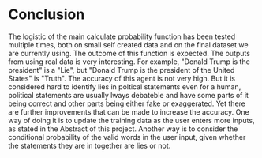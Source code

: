# Conclusion

The logistic of the main calculate probability function has been tested multiple times, both on small self created data and on the final dataset we are currently using. The outcome of this function is expected. The outputs from using real data is very interesting. For example, "Donald Trump is the president" is a "Lie", but "Donald Trump is the president of the United States" is "Truth". The accuracy of this agent is not very high. But it is considered hard to identify lies in poltical statements even for a human, political statements are usually lways debateble and have some parts of it being correct and other parts being either fake or exaggerated. Yet there are further improvements that can be made to increase the accuracy. One way of doing it is to update the training data as the user enters more inputs, as stated in the Abstract of this project. Another way is to consider the conditional probability of the valid words in the user input, given whether the statements they are in together are lies or not.
